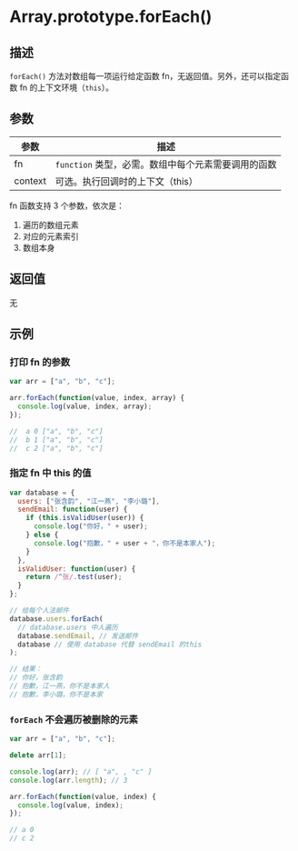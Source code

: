 # Array.prototype.forEach()

## 描述

`forEach()` 方法对数组每一项运行给定函数 fn，无返回值。另外，还可以指定函数 fn 的上下文环境（`this`）。

## 参数

| 参数    | 描述                                                |
| ------- | --------------------------------------------------- |
| fn      | `function` 类型，必需。数组中每个元素需要调用的函数 |
| context | 可选。执行回调时的上下文（this）                    |

fn 函数支持 3 个参数，依次是：

1. 遍历的数组元素
2. 对应的元素索引
3. 数组本身

## 返回值

无

## 示例

### 打印 fn 的参数

```js
var arr = ["a", "b", "c"];

arr.forEach(function(value, index, array) {
  console.log(value, index, array);
});

//  a 0 ["a", "b", "c"]
//  b 1 ["a", "b", "c"]
//  c 2 ["a", "b", "c"]
```

### 指定 fn 中 this 的值

```js
var database = {
  users: ["张含韵", "江一燕", "李小璐"],
  sendEmail: function(user) {
    if (this.isValidUser(user)) {
      console.log("你好，" + user);
    } else {
      console.log("抱歉，" + user + "，你不是本家人");
    }
  },
  isValidUser: function(user) {
    return /^张/.test(user);
  }
};

// 给每个人法邮件
database.users.forEach(
  // database.users 中人遍历
  database.sendEmail, // 发送邮件
  database // 使用 database 代替 sendEmail 的this
);

// 结果：
// 你好，张含韵
// 抱歉，江一燕，你不是本家人
// 抱歉，李小璐，你不是本家
```

### `forEach` 不会遍历被删除的元素

```js
var arr = ["a", "b", "c"];

delete arr[1];

console.log(arr); // [ "a", , "c" ]
console.log(arr.length); // 3

arr.forEach(function(value, index) {
  console.log(value, index);
});

// a 0
// c 2
```
